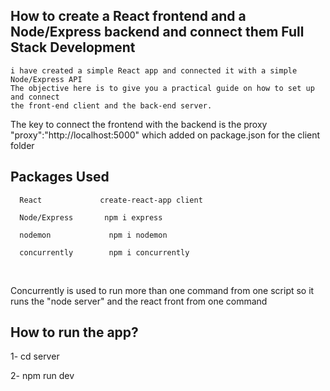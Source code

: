 How to create a React frontend and a Node/Express backend and connect them Full Stack Development
---
    
    i have created a simple React app and connected it with a simple Node/Express API 
    The objective here is to give you a practical guide on how to set up and connect 
    the front-end client and the back-end server.


The key to connect the frontend with the backend is the proxy
  "proxy":"http://localhost:5000"
which added on package.json for the client folder


 Packages Used 
---
      React             create-react-app client

      Node/Express       npm i express

      nodemon             npm i nodemon

      concurrently        npm i concurrently

<br/>
<p>Concurrently is used to run more than one command from one script so it runs the "node server" and the 
react front from one command </p>

How to run the app?
---
  1- cd server
  
  2- npm run dev



